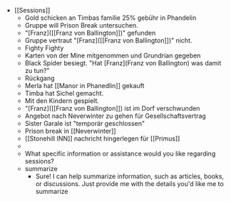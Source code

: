 - [[Sessions]]
	- Gold schicken an Timbas familie 25% gebühr in Phandelin
	- Gruppe will Prison Break untersuchen.
	- "[Franz]([[Franz von Ballington]])" gefunden
	- Gruppe vertraut "[Franz]([[Franz von Ballington]])" nicht.
	- Fighty Fighty
	- Karten von der Mine mitgenommen und Grundrian gegeben
	- Black Spider besiegt. "Hat [Franz](Franz von Ballington) was damit zu tun?"
	- Rückgang
	- Merla hat [[Manor in Phanedlin]] gekauft
	- Timba hat Sichel gemacht.
	- Mit den Kindern gespielt.
	- "[Franz]([[Franz von Ballington]]) ist im Dorf verschwunden
	- Angebot nach Neverwinter zu gehen für Gesellschaftsvertrag
	- Sister Garale ist "temporär geschlossen"
	- Prison break in [[Neverwinter]]
	- [[Stonehill INN]] nachricht hingerlegen für [[Primus]]
	-
	- What specific information or assistance would you like regarding sessions?
	- summarize
		- Sure! I can help summarize information, such as articles, books, or discussions. Just provide me with the details you'd like me to summarize